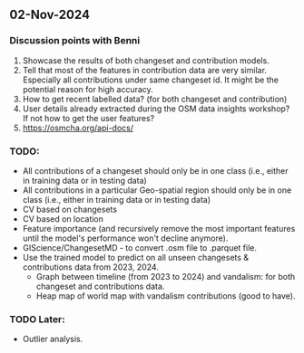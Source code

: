 ## 02-Nov-2024
### Discussion points with Benni
1. Showcase the results of both changeset and contribution models.
2. Tell that most of the features in contribution data are very similar. Especially all contributions under same changeset id. It might be the potential reason for high accuracy.
3. How to get recent labelled data? (for both changeset and contribution)
4. User details already extracted during the OSM data insights workshop? If not how to get the user features?
5. https://osmcha.org/api-docs/

### TODO:
- All contributions of a changeset should only be in one class (i.e., either in training data or in testing data)
- All contributions in a particular Geo-spatial region should only be in one class (i.e., either in training data or in testing data)
- CV based on changesets
- CV based on location
- Feature importance (and recursively remove the most important features until the model's performance won't decline anymore).
- GIScience/ChangesetMD - to convert .osm file to .parquet file.
- Use the trained model to predict on all unseen changesets & contributions data from 2023, 2024.
  - Graph between timeline (from 2023 to 2024) and vandalism: for both changeset and contributions data.
  - Heap map of world map with vandalism contributions (good to have).

### TODO Later:
- Outlier analysis.